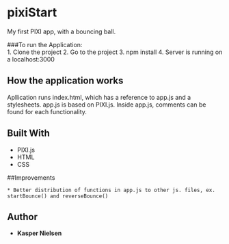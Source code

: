 # pixiStart
My first PIXI app, with a bouncing ball. 

###To run the Application:  
    1. Clone the project 
    2. Go to the project 
    3. npm install 
    4. Server is running on a localhost:3000

## How the application works 
Apllication runs index.html, which has a reference to app.js and a stylesheets. 
app.js is based on PIXI.js. 
Inside app.js, comments can be found for each functionality.
    
## Built With

* PIXI.js
* HTML
* CSS

##Improvements

    * Better distribution of functions in app.js to other js. files, ex. startBounce() and reverseBounce()

## Author

* **Kasper Nielsen** 


     

